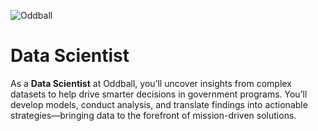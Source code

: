 ![Oddball](https://oddball.io/wp-content/uploads/2024/01/Oddball-Logo-High-Res.png)

# Data Scientist

As a **Data Scientist** at Oddball, you’ll uncover insights from complex datasets to help drive smarter decisions in government programs. You’ll develop models, conduct analysis, and translate findings into actionable strategies—bringing data to the forefront of mission-driven solutions.

